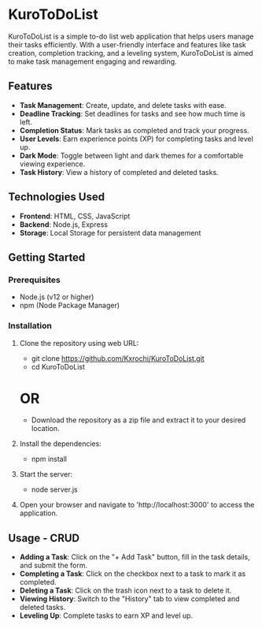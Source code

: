 # KuroToDoList

KuroToDoList is a simple to-do list web application that helps users manage their tasks efficiently. With a user-friendly interface and features like task creation, completion tracking, and a leveling system, KuroToDoList is aimed to make task management engaging and rewarding.

## Features

- **Task Management**: Create, update, and delete tasks with ease.
- **Deadline Tracking**: Set deadlines for tasks and see how much time is left.
- **Completion Status**: Mark tasks as completed and track your progress.
- **User  Levels**: Earn experience points (XP) for completing tasks and level up.
- **Dark Mode**: Toggle between light and dark themes for a comfortable viewing experience.
- **Task History**: View a history of completed and deleted tasks.

## Technologies Used

- **Frontend**: HTML, CSS, JavaScript
- **Backend**: Node.js, Express
- **Storage**: Local Storage for persistent data management

## Getting Started

### Prerequisites

- Node.js (v12 or higher)
- npm (Node Package Manager)

### Installation

1. Clone the repository using web URL:
   - git clone https://github.com/Kxrochi/KuroToDoList.git
   - cd KuroToDoList

    # OR
   - Download the repository as a zip file and extract it to your desired location.

2. Install the dependencies:
    - npm install

3. Start the server:
    - node server.js

4. Open your browser and navigate to 'http://localhost:3000' to access the application.

## Usage - CRUD
- **Adding a Task**: Click on the "+ Add Task" button, fill in the task details, and submit the form.
- **Completing a Task**: Click on the checkbox next to a task to mark it as completed.
- **Deleting a Task**: Click on the trash icon next to a task to delete it.
- **Viewing History**: Switch to the "History" tab to view completed and deleted tasks.
- **Leveling Up**: Complete tasks to earn XP and level up.
